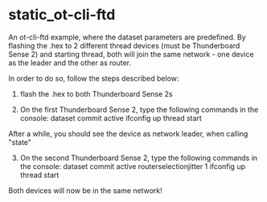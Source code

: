 # static_ot-cli-ftd
An ot-cli-ftd example, where the dataset parameters are predefined. By flashing the .hex to 2 different thread devices (must be Thunderboard Sense 2) and starting thread, both will join the same network - one device as the leader and the other as router.

In order to do so, follow the steps described below:

1) flash the .hex to both Thunderboard Sense 2s

2) On the first Thunderboard Sense 2, type the following commands in the console:
dataset commit active
ifconfig up
thread start

After a while, you should see the device as network leader, when calling "state"

3) On the second Thunderboard Sense 2, type the following commands in the console:
dataset commit active
routerselectionjitter 1
ifconfig up
thread start

Both devices will now be in the same network!
